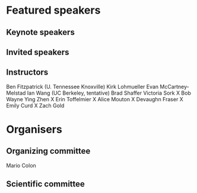 # Featured speakers

## Keynote speakers


## Invited speakers



## Instructors

Ben Fitzpatrick (U. Tennessee Knoxville)
Kirk Lohmueller
Evan McCartney-Melstad
Ian Wang (UC Berkeley, tentative)
Brad Shaffer
Victoria Sork X
Bob Wayne
Ying Zhen X
Erin Toffelmier X
Alice Mouton X
Devaughn Fraser X
Emily Curd X
Zach Gold

# Organisers


## Organizing committee

Mario Colon

## Scientific committee
